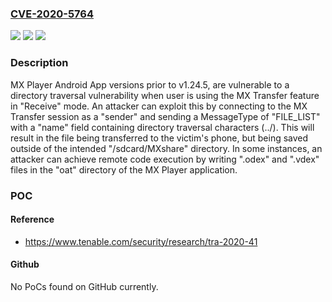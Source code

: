 ### [CVE-2020-5764](https://cve.mitre.org/cgi-bin/cvename.cgi?name=CVE-2020-5764)
![](https://img.shields.io/static/v1?label=Product&message=MX%20Player%20Android%20App&color=blue)
![](https://img.shields.io/static/v1?label=Version&message=n%2Fa&color=blue)
![](https://img.shields.io/static/v1?label=Vulnerability&message=Path%20Traversal&color=brighgreen)

### Description

MX Player Android App versions prior to v1.24.5, are vulnerable to a directory traversal vulnerability when user is using the MX Transfer feature in "Receive" mode. An attacker can exploit this by connecting to the MX Transfer session as a "sender" and sending a MessageType of "FILE_LIST" with a "name" field containing directory traversal characters (../). This will result in the file being transferred to the victim's phone, but being saved outside of the intended "/sdcard/MXshare" directory. In some instances, an attacker can achieve remote code execution by writing ".odex" and ".vdex" files in the "oat" directory of the MX Player application.

### POC

#### Reference
- https://www.tenable.com/security/research/tra-2020-41

#### Github
No PoCs found on GitHub currently.

